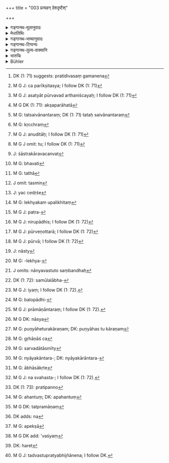 +++
title = "003 प्रत्यहन् देशदृष्टैश्"

+++

<details><summary>गङ्गानथ-मूलानुवादः</summary>

[He shall look into the suits]—day after day, one by one,—falling as they do under eighteen heads,—according to principles deduced from local usage and from the scriptures.—(3)
</details>

<details><summary>मेधातिथिः</summary>

पूर्वेणार्धेन निर्णयहेतवः कथ्यन्ते । उत्तरेण विवादपदसंख्यानिर्देशः । "पश्येत्" इति पूर्वश्लोकाद् अनुषज्यते, "कार्याणि" इति च । **प्रत्यहं** पश्येत् कार्याणि प्रतिदिवसगमने[^३९] व्यवहारनिर्णयः कर्तव्यः । **हेतुभिर्** इति । हेतुर् निर्णयसाधनम् । स च द्विविधः । प्रमाणरूपो व्यवस्थारूपश् च । तत्र प्रमाणरूपो ऽर्थनिर्णयहेतुः साक्ष्यादिः । व्यवस्थारूपो यतो ऽसत्ये वार्थनिश्चये व्यवहारः संतिष्ठते । यथा सत्यशपथ उभयानुमत एकः साक्षी यद्य् अर्थिप्रत्यर्थिभ्याम् अभ्युपगतप्रमाणभावः सभ्यैर् अपरीक्षितो ऽपि निर्णयहेतुतां प्रतिपद्यते । न त्व् अपरीक्षितस्य[^४०] पुंसो वचनाद् असत्य् आप्तत्ववेदने ऽर्थनिश्चयः[^४१] । प्राश्निकानाम् अभ्युपगमे ऽपि व्यवस्था हेतुर् भवति । 


[^४१]:
     M G J: asatyāt pūrvavad arthaniścayaḥ; I follow DK (1: 71)


[^४०]:
     M G J: ca parīkṣitasya; I follow DK (1: 71)


[^३९]:
     DK (1: 71) suggests: pratidivasaṃ gamanena

- सा च व्यवस्था द्विविधा- साधारण्य् असाधारणी च । देशभेदाश्रयभेदात् सापि द्विविधा- अविरुद्धा विरुद्धा च । अविरुद्धा — यथा केषांचिद् दाक्षिणात्यानाम् अपुत्रा स्त्री भर्तर्य् उपरते सभास्थाणुम् उपारोहति, तम् उपारूढा अधिकृतैर् परीक्षिता[^४२] कृतलक्षणा तत्क्षणान्तरं[^४३] सपिण्डेषु ऋक्थं[^४४] लभते । तथोदीचां लभ्यमानां कन्यां याचमानाय भोजनं यदि दीयते, तत "इयं तुभ्यं दत्ता" इत्य् अनुक्ते ऽपि प्रतिश्रुता भवति । विरुद्धा च — क्वचिद् देशे वसन्ते धान्यं युज्यते शरदि द्विगुणं प्रत्यादीयते । तथानुज्ञातभोग आधिर् द्विगुणे ऽपि तदुत्थधने प्रविष्ट आ मूलहिरण्यदानाद् भुज्यत एव । एषा हि "अशीतिभागं गृह्णीयात्" (म्ध् ८.१४०) "कुसीदवृद्धिर् द्वैगुण्यं नात्येति" (म्ध् ८.१५१)  इति विरुद्धा । 


[^४४]:
     M G: kṛcchraṃ


[^४३]:
     M G: tatsaivānantaraṃ; DK (1: 71) tataḥ saivānantaraṃ


[^४२]:
     M G DK (1: 71): akṣaparāhatā

- तत्र भेदाश्रया देशदृष्टहेतुशब्देनाभिहिताः । शास्त्रदृष्टास् तु हेतवः शास्त्रे पठिताः । ते च केचन शास्त्रकारैः कल्पितव्यवस्थाः, केचिद् यथावस्त्ववस्थिता अनूदिताः[^४५] । तत्र कल्पितव्यवस्था यथा- लेख्यं, यथोपभोगः, साक्षिणश् च । अनुमानं तु[^४६] वस्तुनियतं "यथा नयत्य् असृक्पातैर् मृगस्य मृगयुः पदम्" (म्ध् ८.४४) इति । यद्य् अपि सर्वं लौकिकं न शास्त्रकारवचनात्[^४७] प्रामाण्यं लभते,[^४८] तथापि[^४९] लौकिकम् एव, तस्मिन्[^५०] क्वचिच् छास्त्रम् आश्रयितव्यम् । या च यदीदृशे[^५१] चापराध इदं दिव्यं इयता च कालेन भोगः प्रमाणम् इति, लौकिकम् अपि तच् छास्त्रदृष्टम् इत्य् उक्तम् । तस्यां च व्यवस्थायां शास्त्रकाराणां मूले संभवति सा प्रमाणम् । या त्व् असंभवतन्मूला सा नादरणीया । यथा लेख्यकर्मपाठः-


[^५१]:
     J: yac cedṛśe


[^५०]:
     J omit: tasmin


[^४९]:
     M G: tathā


[^४८]:
     M G: bhavati


[^४७]:
     J: śāstrakāravacanvat


[^४६]:
     M G J omit: tu; I follow DK (1: 71)


[^४५]:
     M G J: anuditāḥ; I follow DK (1: 71)

- उभयाभ्यर्थितेनैवं मया ह्य् अमुकसूनुना ।

- लिखितं ह्य् अमुकेनैव लेखकस् तत्त्वतो लिखेत् ॥ इति । (य्ध् २.९१ )

यस्यादाव् एव लेखकः स्वनाम निवेशयेद् "इदं नामाहम् अमुष्यपुत्रो लिखामीदम्" इति, न कश्चिद् दोषः स्यत् । स ह्य् एवमर्थं नाम निवेशयति "अनेनेदं लिखितम्" इति लेखक उपलक्षितो[^५२] यथा स्याद् । यदि ह्य् असौ लेखकः प्रमाणान्तरेण प्रत्ययितो भवति ततस् तल्लिखितं प्रमाणम् । यदि चासाव् आत्मानं स्वगोत्रनाम्ना नोपलक्षयेत्, ततः कस्य प्रत्ययितता प्रमाणान्तराद् अन्विष्यताम् । अथ तु लेख्यान्तरदर्शनेनान्येन वा हेतुना विशिष्टलेखक इति प्रत्यभिज्ञानं स्याद् अनुपलक्षितो ऽपि न कश्चिद् दोषः । तत्र यदि लेखको न लिखेत् "मयेदं लिखितम्" इति, भवेद् एव तादृशं लेख्यं परिपूर्णलक्षणम् । एषा च लेखकपरीक्षा तत्रोपयुज्यते । अत्र[^५३] लेखकस्य साक्षित्वान्तर्भावो ऽन्येषां साक्षिणाम् अल्पत्वात् । यत्र त्व् अन्ये बहवः प्रत्ययिताः साक्षिणः स्वहस्तारूढाः सन्ति तत्र लेखकसंबन्धिनी प्रत्ययितता नोपयुज्यते । तथेयम् अपरा व्यवस्था ।


[^५३]:
     M G J: patra-


[^५२]:
      M G: lekhyakam upalikhitaṃ

- लिखितं लिखितेनैव साक्षिमच् चैव साक्षिभिः ।

- साक्षिभ्यो लिखितं श्रेयो लिखितेन तु साक्षिणः ॥ (न्स्म् १.१२५)

नास्याम् अपि व्यवस्थायां किंचिन् निबन्धनम् अस्ति । तथा हि द्विविधं लेख्यम्- स्वहस्तकृतं परहस्तकृतं च । परहस्तकृतम् अपि द्विविधम्- स्वहस्तलेखकलिखितम् अधिकृतलेखकलिखितम् । तद् एतत् परहस्तकृतं सर्वप्रकारं साक्ष्यात्मकम् एव, तत्र "साक्षिभ्यो लिखितम्" इति भेदानुपपत्तेः । इदं हि तस्य लक्षणम्-

- साक्षिणः स्वस्वहस्तेन पितृनामादिपूर्वकम् ।

- तत्राहम् अमुकः साक्षी लिखेयुर् इति ते समम् ॥ (य्ध् २.८९) इति ।

नाप्य् एकहस्तलिखितस्य प्रामाण्यम् इष्यते, यथैकस्य साक्षित्वे । अथायं भेदहेतुः साक्षिणो हस्तारूढास् त एव लेख्यम् इति, नानेन विशेषेण श्रेयस्त्वं भवति । प्रत्ययितता हि श्रेयस्त्वे हेतुः । सा चोभयत्रापि परीक्ष्या । तस्माद् ईदृशे लेख्ये साक्षिद्वैध्यन्यायः- "बहुत्वं परिगृह्णीयात्" (म्ध् ८.७३) इति । अधिकृतत्वम् अपि न विशेषः । परीक्षितो ऽधिक्रियत इत्य् एतत् तत्राधिक्यम् । न च सर्वे राजाधिकृताः सुपरीक्षिता भवन्ति । यदि तु निरुपधिस्[^५४] तादृसश् चेद् अत्यन्तगुणयोगात् स्याद् उपेयाद् एवासौ एक एव संवादकत्वम् । तथा हि राजाग्रहारशासनान्य् एककायस्थहस्तलिखितान्य् एव प्रमाणीभवन्ति । दातुः स्वाहस्तक्यं स्वयम् अभ्युपगमः "इयद् अस्मान् मया गृहीतम् इत्दं चास्मै दातव्यम्" इति । तत्र यदि पश्चात् ब्रूते "न गृहीतम्" इति तदा पूर्वनिबद्धं ब्रुवाणैर् जीयते । तत्र साक्षिणाम् अवसर एव नास्ति ।


[^५४]:
     M G J: nirupādhis; I follow DK (1: 72)

- <u>ननु</u> च यदीयाल् लेख्याद् अभ्युपगतम् एतद् अनेनेत्य् अवगम्यते, उत्तरकालं च स एवाह "न गृहीतम्" इति, तत्रोभयोर् अभ्युपगमयोः केन हेतुना पूर्वेणोत्तरो[^५५] बाध्येत न पुनर् उत्तरेण पूर्वः[^५६] । तुल्यत्वाद् विरुद्धत्वसंशयः । ततश् च प्रमाणान्तरव्यापारणम् एव युक्तम् । 


[^५६]:
     M G J: pūrvā; I follow DK (1: 72)


[^५५]:
     M G J: pūrveṇottarā; I follow DK (1: 72)

- भवेद् एवं यदि तुल्यता स्यात् । "न गृहीतम्" इति ह्य् अभ्युपगमो लोभादिनापि संभवति । न त्व् अगृहीत्वानुन्मत्तो "गृहीतम्" इति ब्रूयात् । तत्रापि यदि ब्रूयात् "प्रतिदत्तम्" इति, लेख्यं तु न संपादितम्, असंनिधानात् प्रतिलेख्यं च न गृहीतं लेखकासंनिधानात् कार्यान्तरे ऽतिपातिनि त्वरावत्वान् नात्रास्त्य्[^५७] एव प्रमाणान्तरस्य साक्ष्यादेर् अवसरः । 


[^५७]:
     J: nāsty

- यद् अपि "लिखितं लिखितेन" इति नैषा परिभाषा वस्तुसामर्थ्यायाताम् अवगतिं बाधितुं शक्नोति । दृश्यन्ते हि धनिकहस्तगतलेख्यं[^५८] क्रमेण संशोधयन्तो न च पृष्ठे संशोधितं धनम् अभिलिखन्ति- "अद्य तावद् इदं दत्तम्, प्रातर् अन्यद् आनीयैकीकृत्योपर्य् आरोपयिष्यामि, सर्वं वा कतिपयैर् अहोभिः संशोध्य लेख्यं पाटयिष्यामि" इति । नान्यवस्तुतो संबन्धः[^५९] । धनिकेन चोपरुद्धस्यासंभवत्य् अंशमूललाभधने[^६०] संशुद्धिभागमात्रे दीयमाने कुत अयं[^६१] तत् प्रभवति "न ददाति यावत् प्रतिलेख्यं न दत्तम्" इति । यदि चैषा परिभाषा "लिखितं लिखितेनैव" इति तदा बलोपधिकृतत्वं[^६२] कथं विचार्यताम् । न हि तत्र लेख्यान्तरसंभवः । तेन यथात्र सत्य् एव लेख्ये तन्निश्चयार्थं प्रमाणान्तरं[^६३] व्यापार्यते तद्वद् अन्यत्रापि व्यापारणीयम् । यथा कश्चिद् आवेदयेत्- "अस्य[^६४] प्रययं गत्वा लेख्यं मया कृतम् अनेनोक्तः सद्यः पुण्याहकारणम्[^६५] इमां च धनमात्रां गृहाण,[^६६] श्वस् ते सर्वं दातास्मीत्य्[^६७] उक्त्वा सैव धनमात्रा दत्ता परिशिष्टं न दत्तम्" इति, तदास्त्य् एव साधकान्तरव्यापारणावसरः[^६८] । तत्र यद्य् अधमर्णस्यास्मिन् प्रकारे साक्षिणः सन्ति तदाभिहिते लेख्य आभासीकृते[^६९] श्वोदानम् उत्तमर्णेन साधनीयम् । अथ तयोर् अपि रहसि परिभाषेयम् अभूत् तदा दैव्याः क्रियाया अवसरः । अथ तु तस्याम् अपि व्यभिचरित्वाद् अनाश्वासः सत्यशपथेन व्यवस्था कार्या ।


[^६९]:
     M G: ābhāsākṛte


[^६८]:
     M G: nyāyakāntara-; DK: nyāyakārāntara-


[^६७]:
     M G: sarvadātāsmīty


[^६६]:
     M G: gṛhāṇāś ca


[^६५]:
     M G: puṇyāheturakāraṇam; DK: puṇyāhas tu kāraṇam


[^६४]:
     M G DK: nāsya


[^६३]:
     M G J: prāmāṇāntaraṃ; I follow DK (1: 72).


[^६२]:
     M G: balopādhi-


[^६१]:
     M G J: iyaṃ; I follow DK (1: 72).


[^६०]:
     DK (1: 72): samūlalābha-


[^५९]:
     J omits: nānyavastuto saṃbandhaḥ


[^५८]:
     M G: -lekhya-

- <u>ननु</u> एवं सति स्वहस्तलेख्यं प्रमाणान्तरसंवेदसापेक्षत्वाद् अप्रमाणम् एव । तत्र "विनापि साक्षिभिः सिध्येत्" (य्ध् २.९२) "स्वहस्तपरिचिह्नितम्"[^७०] (य्ध् २.९६) इति विरोधः । अनेनैव न्यायेन प्रत्यक्षं दीयमानं द्रव्यं न पश्यति । केवलं तत्समक्षं गृहीत्वा परिभाष्यते "इयद् इदम् अस्मान् मया गृहीतम्" इति । ते ऽपि साक्षिणः स्युः । तत्रापि शक्यते वक्तुम् "अस्य प्रत्ययं गत्वा प्रपन्नो[^७१] ऽहम्" इति । 


[^७१]:
     DK (1: 73): pratipanno


[^७०]:
     M G J: na svahasta-; I follow DK (1: 72).

- <u>उक्तम्</u> अत्र न स्मृतिविरोधाद् वस्तुस्थितिर् आहन्तुं[^७२] शक्यते । अपि च यत्रास्य वचनस्यावसरो नास्ति तत्र प्रमाणं[^७३] भविष्यति । क्वचिन् नास्ति । यत्र चिरकालं तिष्ठति धनिकहस्ते लेख्यं यदि हि तेन[^७४] धनं दत्तम्, तदा कथम् अनेन वा नाम न मार्गितं लेख्यं न त्याजितम् इति । न हि चिरकालम् उपेक्षा[^७५] वस्तुनीदृशे[^७६] संभवति । मिथ्यावादिता त्व् अस्यानुमीयते । तथा चोक्तम्-


[^७६]:
     M G DK add: 'vaśyaṃ


[^७५]:
     M G: apekṣā


[^७४]:
     DK adds: na


[^७३]:
     M G DK: tatpramāṇaṃ


[^७२]:
     M G: ahantuṃ; DK: apahantuṃ

- सद्यस् त्र्यहाद् वा कार्येषु बलं राज्ञो निवेदयेत् । इति । 

यत्र वा भोग्यबन्धो न च भोग आम्नातो ऽपहारकालस् तत्र विप्रतिपत्तौ विनापि साक्षिभिः स्वहस्तलेख्यं न ह्य् अधमर्णा वक्तुं लभन्ते "प्रीत्या त्वयैतद् उक्तं संप्रति त्यज" इति । न च पूर्वोक्तस्य वचनस्यावसरः । कृतं लेख्यं ततो दास्यामीत्य् उक्त्वा न दत्तम् इति । यदि न दत्तं कथं बन्धभोगो मर्षितः ।

- <u>ननु</u> चैवं सति लेख्यसहायो भोगः प्रमाणं स्यात् । केवलस्य तु भोगस्य प्रामाण्यम् आमनन्ति । "लिखितं साक्षिणो भुक्तिः" (न्स्म् १.६५) इति । 

- <u>किम्</u> इदं प्रत्युक्तं पर्यनुयुज्यामहे । विशिष्टकालो भोगः प्रमाणं न भोगमात्रम् । एवं हि पठ्यते "यत् किंचिद् दशवर्षाणि" (म्ध् ८.१४७), तथा "पश्यतो ऽब्रुवतो भूमेर् हानिर् विंशतिवार्षिकी" (य्ध् २.२४) इति । 

- <u>कस् तर्ह्य्</u> अस्यार्थो "लिखितं लिखितेनैव" (न्स्म् १.१२५) इति ।

- <u>व्याख्यातम् अन्यैः</u> । कर्तृविशेषसंशये ऽनेनैतल् लिखितं न वेति, लिखितेन निश्चिततत्कर्तृकेण निश्चीयते । यत् तु साक्षिसमक्षं तत्र कृताकृतसंदेहं साक्षिभिर् हरति[^७७] । त एव तत्र प्रमाणम् । न तत्र तत्कृतलेख्यान्तरदर्शनम् उपयुज्यते । बुद्धिपूर्वेषु च ऋणादानादिषु केवलेभ्यः साक्षिभ्यो लिखितं श्रेयः । साक्षिणो हि विस्मरेयुर् अन्यतरेण वा संबन्धं गच्छेयुर् अन्यद् वा पातकस्यासाक्षित्वे हेतुम् आसादयेयुः । लेख्यं त्व् अभियोगवत आत्माधीनतया सुरक्षम् इति साक्षिभ्यः श्रेयस्त्वं तस्य । एतद् एवाह "लिखितेन तु साक्षिणः" (न्स्म् १.१२५) इति । स्वहस्तप्रतिष्ठेन विस्मृतम् अप्य् अर्थं वृत्तम् इति मन्यते । मृता वा साक्षिणस् तद्धस्तप्रत्यभिज्ञानेन[^७८] प्रमाणीभवन्ति । 


[^७८]:
     M G J: tadvastupratyabhijñānena; I follow DK.


[^७७]:
     DK: haret

<u>व्याख्यानान्तराणि</u> भर्तृयज्ञेनैव सम्यक् कृतानीति तत एवावगन्तव्यानि सर्वथा प्रमाणमूलानि । स्मृतिकारणव्यवस्थानुवर्तितव्येति[^७९] । न च स्मृतेर् एव[^८०] प्रमाणकल्पना युक्ता । न हि व्यवहारस्मृतिर् वेदमूला शक्यते वक्तुम्, सिद्धार्थरूपत्वात् प्रत्यक्षाद्यवगम्यत्वाज् जयपराजयप्रकाराणाम् । सिद्धो ह्य् अयम् अर्थः । एवं व्यवहारे जीयत इतरः, इतरो जयतीति । यद् अप्य्[^८१] अत्र लिङ्गश्रुतिः सापि "हरीतकीं भक्षयेद् आरोग्यकामः" इतिवद् अवसेया । ईदृशेषु विधिस्वरूपेषु प्रत्ययेषु द्रव्यशुद्धेः प्रसङ्गेनार्थो विवेचित इति न पुनः प्रयतामहे ।   
**अष्टादशसु मार्गेषु** । मार्गो[^८२] विषयो विवादस्य । एतान् अर्थान् उद्दिश्य पुरुषाः प्रायेण विवदन्ते । निबद्धानि[^८३] कार्याणि प्रयोजनान्य् अर्थसिद्धय इति यावत् । तान्य् उत्तरत्र दर्शयिष्यामः । **पृथक् पृथक्**, प्रादान्यम् एतेषाम् आह । एतानि प्रयेकं प्रयोजनानि[^८४] न पुनः परस्परम् अन्तर्भवन्ति । यथान्यान्य् अनुषङ्गादिष्व् अन्तर्भवन्ति । नैवम् एतानि[^८५] । अनुषक्तानि तु सहस्रशः सन्ति ॥ ८.३ ॥
</details>

<details><summary>गङ्गानथ-भाष्यानुवादः</summary>

The first half of the verse describes the means of forming a decision,
and the second mentions the number of the heads of dispute.

The verb ‘*shall look into*’ of the preceding verse has to be construed
with the present verse,—as also the noun ‘*the suits*’; the full
sentence being ‘day after day he shall look into the suits’; *i.e*.,
every day he shall decide cases.

‘*According* *to* *principles*.’—‘Principles’ are the means of coining
to a decision; and they are of two kinds—(l) in the shape of evidence
and (2) in the shape of custom. The means leading to decisions that are
in the shape of ‘evidence’ are in the form of witnesses and so forth;
and those in the form of rules are such as—(*a*) ‘the investigation of a
suit can be regarded as complete only when precise decision has been
arrived at regarding its subject-matter.’ A single witness, who is true
to his oath, and who has been cited by both parties, who have also
vouched for his veracity,—even though he may not have been examined by
the members of the court,—becomes a reliable means of arriving at the
right decision; but no decision can ho arrived at on the strength of the
words of any such single person as is not known to be truthful and has
not been examined, as there is in the former ease; and hence such a
single witness cannot he regarded as helping the forming of a decision,
even though the persons investigating the case may be agreed upon it.

*Customs* also are of two kinds—*general* and *special*. These again are
of two kinds—*congruous* and *incongruous*, in reference to places and
times. As an instance of the ‘Congruous’ custom we have (*a*) the case
where among certain people of the South, a childless woman, on the death
of her huśand, goes up to the pillar of the court of justice, and while
there, if, on being examined by the officers of the court, she is found
to be untainted and possessed of the necessary qualifications, she
obtains her inheritance;—or (*b*) the case where among the people of the
North, if food is given to a person seeking for a bride, then she
becomes *betrothed* to him even though the actual words ‘I shall give
her to you’ may not he uttered. And as an instance of the ‘incongruous’
rule, we have (*a*) the case where in some countries grains are lent out
during the Spring, and double the quantity is realised during the
Autumn,—or (*b*) when an article is mortgaged on the understanding that
it shall be enjoyed by the mortgagee, even if the total amount of debt
accruing become double of the price of that article, and the total from
the very beginning is paid in gold, yet the enjoyment of it remains
unmolested;—now all this is ‘incongruous,’ being incompatible with the
law that ‘the interest shall accumulate to only 80 per cent.’
(Yājñavalkya, *Vyarahāra, 37*), and that ‘the accumulated interest shall
not exceed the double of the principal’ (Manu, 8.151).

These customs based upon the nature of the countries affected are what
are mentioned in the text by the words ‘*principles based upon local
usage*’; and as regards the ‘*principles based upon scriptures*,’ these
are declared in the scriptures themselves. Of these latter some are
rules that have been propounded by the writers themselves, while others
only codify the actually existing state of things. As an instance of the
rule propounded by the writers we have—(a) ‘Facts are ascertained in
accordance with written documents, possession and witnesses,’—as says
manu (8.41) ‘Just as the hunter infers the position of the prey by means
of the drops of blood (so should the king infer the facts of a case).’
Though no worldly usage can be regarded as authoritative as against the
word of scripture-writers, yet in certain cases it becomes necessary to
have recourse to the words of ordinary men of the world; *e.g*., ‘under
such and such conditions such and such an ordeal should be had recourse
to,’ ‘weight is to be attached to possession lasting for such a time.’
Such rules, even though based upon ordinary usage, are included under
‘*principles based upon scriptures*’ But among such rules, those are to
be regarded as authoritative which are found to have some support in the
scriptural texts; while those that are found to be without such support
are not to be so accepted. For instance, there is the rule regarding the
order of words in documents—‘By me, entreated by both parties, who am
the son of so and so, this has been written by so and so—thus exactly
shall the scribe write down’ (Yājñavalkya, *Vyavahāra*, 88). In reality
however, there would be no harm if the scribe were to write down his own
name first—‘I so and so, the son of so and so, am writing this.’ Because
the only purpose for which he writes all this is with a view to show
that the document has been written by such and such a person; so that so
long as the name of the scribe is put down, there is nothing
objectionable in it. If the scribe is known, from other sources, to be a
trustworthy person, then what is written by him is regarded as reliable;
so that if he were to omit the name of his family, and thus fail to
indicate precisely who he is, whose reliability would the persons
concerned investigate, on the basis of other sources of information? But
if from his writing, or by some other means, the writer be recognised as
a particular well-known scribe, then there would be no harm even if he
were to omit his indicative characteristics. In this case, even if the
scribe were to omit to write that ‘this has been written by me, so and
so,’ there would be enough to indicate who the writer is. And it is in
such cases that the examination of the scribe comes useful; and he
becomes counted among ‘witnesses,’ specially when there are few other
witnesses. When however there are many trustworthy witnesses ready at
hand, there is not much use in investigating the trustworthiness of the
scribe.

Similarly there is another rule—‘Documentary evidence is rebutted by
documentary evidence, and witnesses (oral evidence) by witnesses;
documentary evidence is superior to witnesses; hence witnesses are
rebutted by documentary evidence.’ (*Nārada*, 1.145). For this rule also
there is no foundation. For ‘documentary evidence’ is of two kinds: (1)
written by the party himself, and (2) written by another person. The
latter again is of two kinds—(*a*) written by a scribe who volunteers to
do the writing, and (*b*) written by an authorised scribe. The document
written by another person again is, in every way, of the nature of a
witness; so that there is no ground for the distinction made by the
rule, in the words ‘documentary evidence is superior to witnesses,’
specially because the ‘witness’ has been thus defined (by Yājñavalkya,
*Vyavahāra*, 87)—‘The witnesses shall, with their own hands, write down
their names, preceded by the names of their father, adding that I, so
and so, am a witness.’ Similarly, no reliability attaches to what has
been written by a single man, just as it does not attach to a single
witness. It might be argued that it is only when ‘witnesses’ set down
their hands to something that they become ‘documentary evidence.’ But
this difference cannot make the one ‘superior’ to the other. Because
*trustworthiness* is the only ground for ‘superiority’; and this
trustworthiness is equally yet to be examined in both cases. It is for
this reason that in a case when there is a conflict between the two
kinds of evidence, the judge should accept that which is the more
numerous of the two. ‘Being authorised’ also cannot be regarded as a
ground of distinction; because even so, the ‘superiority’ could only
consist in the fact that it is only one who has been tested that is
‘authorised’; but as a matter of fact, all persons ‘authorised’ by the
King are not necessarily thoroughly ‘tested.’ If some one happened to be
possessed, of extremely high qualifications and were absolutely free
from all defects, then he, even alone, could be accepted as sufficient
corroboration. As for instance, the deeds of land-grants bestowed by the
King are accepted as authoritative, even though written by a single
*Kāyastha* scribe. In a case where there is documentary evidence written
by the hand of the person who is not paying a debt, wherein he admits
that ‘I have received so much from this person, and so much has to be
paid to him,’—if he should happen to deny it and say ‘I have not
received anything from him,’—then the party producing the aforesaid
document wins the case outright, and there is no occasion for the
appearance of any witnesses at all.

“It is only on the strength of the man’s writing that it is concluded
that the debt is admitted by him,—and subsequently also the same man
asserts, that he has not received anything; now between these two
assertions, on what grounds is the latter rejects in favour of the
former, and not the former in that or the latter,—both of them being
equally open to doubt, by reason of mutual contradiction? In fact under
such circumstances it is only right that other kinds of evidence should
he called in.”

This would be so, if there were equality (between the two assertions).
As a matter of fact, however, the assertion ‘I have not received
anything’ may he due to the man’s avarice and such other causes; whereas
the assertion ‘I have received such and such a thing’ could never he
made by any sane person without having actually received it. In the case
in question, even if the man were to say that he has repaid the debt,
but did not obtain the written acquittance receipt, either because a
writer was not at hand, or because being engaged in some other business
he was in a hurry,—even so there would be no need and occasion for the
calling of any further evidence, in the shape of witnesses, etc.

As regards the dictum quoted above (from Nārada), it cannot set aside a
conviction derived from the very nature of things.

For instance, it is often found that people go on repaying debts due to
rich persons, and yet do not have the payments noted on the back of the
document, the idea in the man’s mind being either that ‘so much I have
paid to-day, and tomorrow I shall bring in more and then have the total
sum entered at the same time,’ or that ‘in a few days I shall repay the
entire amount and then have the document torn off’;—but when pressed by
the rich creditor, he may be unable to clear off the entire debt, and
the only amount paid remains what had been on the first day, the
creditor would deny even that payment on the ground that the receipt was
not given;—now in this case if the court were to insist upon the dictum
that ‘documentary evidence can be rebutted only by documentary
evidence,’—then how could it take into consideration at all the
possibility of force or fraud (on the part of the influential creditor)?
for there is no possibility of any documentary evidence; and in this
case, even though there is documentary evidence on one side, yet, for
the purpose of coining to a right conclusion, other forms of evidence
are called in; and the same could be done in other cases also. For
instance, in a certain case, one of the parties (the debtor) might
say—‘trusting this man, I executed this deed for the entire sum, and the
creditor told me that I may receive a part of the sum that day, as for
certain reasons he was not in a position to pay the whole sum then, and
that he would pay the balance the next day; but the sum paid on the
first day was all that he gave me, and the balance was never paid’; and
in this case there is certainly an occasion for the calling in of other
kinds of evidence. And if the debtor can produce witnesses in
corroboration of his statement, then the document (produced by the
creditor) becomes impugned, and it becomes necessary for the creditor to
prove that he did pay the balance the next day. If the conversation
between the parties (regarding the part payment) were held in private
(and there be no witnesses to corroborate the statements one way or the
other),—then there comes the occasion for having recourse to ordeals. If
however there be no full confidence in ordeals,—on the ground of these
being not always infallible,—then decision should he arrived at by means
of oaths.

“If such be the case, then the document written by the man’s own hand
becomes untrustworthy, since it stands in need of corroboration by other
kinds of evidence. And this is contrary to the dictum that ‘even without
witnesses, what is written by the man’s own hand should be conclusive
evidence.’ It is on the analogy of this same reasoning that in a case
where a person has not seen the sum being actually paid by the creditor,
but in his presence the debtor has admitted that ‘such and such an
amount has been received by me from him,’—such a person is accepted as a
real ‘witness’; though in this ease it is open to the debtor to say ‘it
was through my trust in the man that I admitted the payment.’”

This argument we have already answered by saying that mere
incompatibility with a *Smṛti-text* cannot set aside the real facts of
the case. In certain cases the aforesaid statement (of the debtor—that
‘I repaid a certain sum but did not have it entered on the back of the
document’) could be wholly out of place; and in such cases, the document
would certainly be accepted as reliable evidence. For instance, in a
case where the document has remained in the creditor’s hands for a long
time, the question naturally arises if the debtor really repaid the
debt, why did he not seek out the document and receive it back; such a
matter cannot be neglected or overlooked for such a long time; and from
this it is inferred that what the debtor states is a lie.’ It is in view
of this that it has been laid down that ‘if there has been any wrongful
force used in regard to any business, one should report it to the King
either at once or within three days.’ Again, in a case where there is
mortgage, but the exact period of the mortgage is not definitely fixed,
and dispute arises on that account, if there is a document written by
the debtor, but without witnesses,—it is not open to the debtor to
assert—‘you said this (made this condition) at the time through your
love (for the thing), but now please give up to me the mortgaged
article’; nor would this be an occasion for his making the statement
referred to above—*viz*., ‘I executed the deed, the man said he would
give me the sum mentioned therein, but he never actually gave it to me’;
because if the debt was not advanced, why did he permit the creditor to
retain and make use of the mortgaged article?

“If such be the case, then the evidence in the case would consist of the
said possession accompanied by the document; while what the writers on
law declare is that possession by *itself* is sufficient evidence; as
assorted in such texts as—

‘Documents, witnesses, possession, etc., etc.’ (Yājñavalkya,
*Vyavahāra*, 22).”

Why is this objection urged against us, when we have already answered
it: What is accepted as evidence is possession *for a definite period of
time*, and not mere possession. What the texts state is—‘Whatever is
retained *for ten years*, etc.’ (manu, 8.147), and ‘One loses possession
of a landed property, if *for twenty years* he perceives and speaks of
it as being actually possessed by another person’ (Yājñavalkya,
*Vyavahāra*, 24).

“What then is the exact meaning of the dictum that ‘documentary is
rebutted only by documentary evidence?’”

Others have explained this to mean (*a*) that when there is a doubt
regarding the writer of a certain document, as to whether or not it has
been written by a certain person, this can he ascertained only with the
help of another writing obtained from that person;—(*b*) that where the
deed has been written before a certain witness, the doubt as to whether
or not it has been written by the man can be removed only by means of
witnesses; as the latter are the only evidence possible in the case; so
that in this case there is no use in producing another writing of the
man;—(*c*) that in a case where the payment of the debt is being
intentionally withheld, documentary evidence is superior to mere
witnesses; because it is possible for witnesses to forget things, or to
collude with one party or the other, or become tainted with some defect
which would disqualify them as proper witnesses; as for the document on
the other hand, this would he in charge of the plaintiff and as such
perfectly safe; and thus it is that documentary evidence is superior to
witnesses. This is what is meant by the dictum that ‘witnesses are
rebutted by documentary evidence’; because even though the man may have
forgotten a certain fact, if he sees some writing of his own bearing
testimony to it, he is convinced of its being true; or when the
witnesses are all dead, if their *writing* is recognised, it is accepted
as evidence.

Other explanations have been supplied by *Bhartṛyajña*, and may be
learnt from his own work.

Though it is true that in all cases Smṛti-texts form the source of
authority, yet rules have to be laid down for meeting special cases; and
it cannot be right to depend entirely on Smṛti-texts; specially because
it cannot be said that the Smṛti-texts bearing upon legal proceedings
are all based upon the Veda; because the winning or losing of cases
deals with *well-accomplished* things (while the Veda bears upon things
*to be accomplished*) and is amenable to Perception and other forms of
cognition;—*e.g*., that ‘one who acts like this is defeated, while he
who acts thus wins’ is a well-accomplished fact. Even the few
indications of these that are found in the Veda are to be regarded as
being on the same footing as the assertion—‘One desiring freedom from
disease should eat the *Harītakī* (which only describes a perceptible
fact). the exact significance of such Injunctive Vedic passages has been
discussed by us in the section on the ‘Purification of things’ (under
Discourse 6, Verse 110 *et seq*.); hence we are not going to do the same
thing over and again.

The objects of dispute fall within eighteen ‘heads’; it is only with
regard to these that disputes arise among men. Mutually nugatory acts
are not conducive to the fulfilment of any useful purpose,—as we are
going to show later on.

Each of these eighteen ‘heads’ is important by itself; as each by itself
becomes the object of dispute, and no one of them is included in any
other. The various ramifications of these are included under each head;
if these ramifications were to be enumerated separately, there would be
thousands of them.—(3)
</details>

<details><summary>गङ्गानथ-टिप्पन्यः</summary>

‘*Vināpi sākṣibhiḥ etc*.’—(Medhātithi, p. 793, l. 24)—This is a clear
reference to Yājñavalkya (Vyavahāra, 89).

This verse is quoted in *Parāśaramādhava* (Vyavahāra, p. 18), and again
on p. 31, in support of the view that the king shall decide cases
relating to all the eighteen points of dispute, on the basis of local
customs and also of ordeals and other methods prescribed by the
scriptures;—in *Nṛsiṃhaprasāda* (Vyavahāra, p. 2a);—in *Smṛticandrikā*
(Vyavahāra, p. 57);—in *Kṛtyakalpataru* (3a), which has the following
notes:—‘*Deśadṛṣṭa hetu*’ are those special means of coming to a
decision which are effective in the place concerned,—of the custom
obtaining among the people of the North and those of the Central land,
of feeding the person who comes to ask for the hand of a girl, which
*feeding* means a distinct promise to marry the girl,—‘*śāstradṛṣṭa
hetu*’ stands for *witnesses and the rest*;—and in *Vīramitrodaya*
(Vyavahāra, p. 4a).
</details>

<details><summary>गङ्गानथ-तुल्य-वाक्यानि</summary>

*Gautama* (II. 19-24).—‘His administration of justice shall be regulated
by the Veda, the institutes of the sacred law, the subsidiary sciences
and the Purāṇa; the local laws, the customs of castes and families—which
arc not opposed to the sacred laws—have also authority. Cultivators,
traders, herdsmen, money-lenders and artisans have the authority to lay
down rules for their respective classes. Having learnt the state of
affairs from those who have authority to speak, the King shall give the
decision. Reasoning is a means for getting at truth; coming to a
conclusion through that, he shall decide properly.’

*Vaśiṣṭha* (1.17).—‘Manu has declared that the peculiar laws of
countries, castes and families may be followed in the absence of
revealed texts.’

Do. (16.4-5).—‘Let him reason properly regarding an offence; he who
reasons properly regarding an offence, in accordance with the sum of the
science of the first two castes is equitable towards all living beings.’

*Kātyāyana* (Parāśaramādhava, p. 31).—‘The King shall decide suits
according to the Śāstras; where there are no texts to guide him, he
shall decide in accordance with local custom.’

*Bṛhaspati* (1.23).—‘Having entered the Court in the forenoon, together
with elders, ministers, and attendants, he should try causes and listen
to expositions of the Purāṇas, Law-codes and Rules of Polity.’

Do. (1.33).—‘People who arc ignorant of the customs of the country,
unbelievers, despisers of the sacred books, insane, irrate, avaricious
or diseased should not he consulted in the decision of causes.’

Do. (27.24).—‘Such customs as are not opposed to the laws of the country
and castes or other corporations—the King should establish in accordance
with the sacred law.’

*Nārada* (3.5).—‘The members of the royal court of justice must be
acquainted with the sacred law and with rules of precedence,—noble, not
avaricious and impartial towards friend and foe.’

*Matsyapurāṇa* (Rājadharma, 215.50).—‘He shall attend upon Brāhmaṇas
versed in the Veda and the sciences.’

*Agnipurāṇa* (234.7-9).—‘He shall then see the preceptor and having
received his blessings, enter the Court; therein he shall see the
Brāhmaṇas, Ministers and Councillors; and then proceed to try the
law-suits, holding consultations with the Councillors.’

*Bṛhaspati* (Smṛticandrikā-Vyavahāra).—‘Suits shall be decided by the
king or by the learned Brāhmaṇa appointed as Judge.’
</details>

<details><summary>भारुचिः</summary>

**अष्टादशसु मार्गेषु** व्यवहारस्थानेष्व् ऋणादानादिषु वक्ष्यमाणेषु **पृथक् पृथङ् निबद्धानि**, देशाचारव्यवस्थया कर्षकवणिक्पशुपालादिषु धर्मेण, शास्त्रव्यवस्थया च शास्त्रोक्तैर् **हेतुभिः** साक्षिशपथादिभिः **प्रत्यहम्** अग्लायमानो राजा **पश्येत् कार्याणि कार्यिणाम्** । यद्य् अपि लौकिकान्य् अपि शास्त्रोक्तानि लिङ्गानि "बाह्यैर् विभावयेल् लिङ्गैः," "तथानुमाने[न] नयेद् धर्मस्य नृपतिः पदम्" इत्य् एवमादीनि, तथापीदं लौकिकप्रमाणानुवादि । शास्त्रलक्षणम् तु प्रमाणं शाक्षिशपथादि । यद्य् अपि च लौकिकप्रमाणानुवाद इह शास्त्रे ऽस्ति कुतश्चित् कारणात्, तथापि शास्त्रं लोकम् एव प्रमाणीकरोति केषुचित् कार्येषु । तथा च वक्ष्यति "समुद्रयानकुशला देशहालार्थदर्शिणः" इत्य् एवमादि । अतः पृथग्**देश**ग्रहणं न्याय्यम् ॥ ८.३ ॥

_तानि च व्यवहारवसूनीमानि निर्दिश्यन्ते ।_
</details>

<details><summary>Bühler</summary>

003	Daily (deciding) one after another (all cases) which fall under the eighteen titles (of the law) according to principles drawn from local usages. and from the Institutes of the sacred law.
</details>
